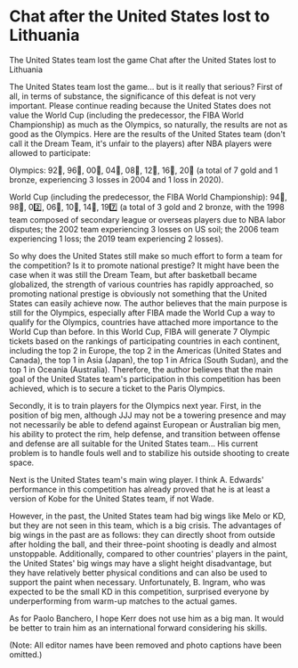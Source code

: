 # Chat after the United States lost to Lithuania

The United States team lost the game 
 Chat after the United States lost to Lithuania

The United States team lost the game... but is it really that serious? First of all, in terms of substance, the significance of this defeat is not very important. Please continue reading because the United States does not value the World Cup (including the predecessor, the FIBA World Championship) as much as the Olympics, so naturally, the results are not as good as the Olympics. Here are the results of the United States team (don't call it the Dream Team, it's unfair to the players) after NBA players were allowed to participate:

Olympics: 92🥇, 96🥇, 00🥇, 04🥉, 08🥇, 12🥇, 16🥇, 20🥇 (a total of 7 gold and 1 bronze, experiencing 3 losses in 2004 and 1 loss in 2020).

World Cup (including the predecessor, the FIBA World Championship): 94🥇, 98🥉, 02️⃣, 06🥉, 10🥇, 14🥇, 197️⃣ (a total of 3 gold and 2 bronze, with the 1998 team composed of secondary league or overseas players due to NBA labor disputes; the 2002 team experiencing 3 losses on US soil; the 2006 team experiencing 1 loss; the 2019 team experiencing 2 losses).

So why does the United States still make so much effort to form a team for the competition? Is it to promote national prestige? It might have been the case when it was still the Dream Team, but after basketball became globalized, the strength of various countries has rapidly approached, so promoting national prestige is obviously not something that the United States can easily achieve now. The author believes that the main purpose is still for the Olympics, especially after FIBA made the World Cup a way to qualify for the Olympics, countries have attached more importance to the World Cup than before. In this World Cup, FIBA will generate 7 Olympic tickets based on the rankings of participating countries in each continent, including the top 2 in Europe, the top 2 in the Americas (United States and Canada), the top 1 in Asia (Japan), the top 1 in Africa (South Sudan), and the top 1 in Oceania (Australia). Therefore, the author believes that the main goal of the United States team's participation in this competition has been achieved, which is to secure a ticket to the Paris Olympics.

Secondly, it is to train players for the Olympics next year. First, in the position of big men, although JJJ may not be a towering presence and may not necessarily be able to defend against European or Australian big men, his ability to protect the rim, help defense, and transition between offense and defense are all suitable for the United States team... His current problem is to handle fouls well and to stabilize his outside shooting to create space. 

Next is the United States team's main wing player. I think A. Edwards' performance in this competition has already proved that he is at least a version of Kobe for the United States team, if not Wade.

However, in the past, the United States team had big wings like Melo or KD, but they are not seen in this team, which is a big crisis. The advantages of big wings in the past are as follows: they can directly shoot from outside after holding the ball, and their three-point shooting is deadly and almost unstoppable. Additionally, compared to other countries' players in the paint, the United States' big wings may have a slight height disadvantage, but they have relatively better physical conditions and can also be used to support the paint when necessary. Unfortunately, B. Ingram, who was expected to be the small KD in this competition, surprised everyone by underperforming from warm-up matches to the actual games.

As for Paolo Banchero, I hope Kerr does not use him as a big man. It would be better to train him as an international forward considering his skills.

(Note: All editor names have been removed and photo captions have been omitted.)